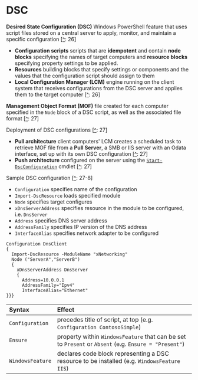 # DSC
**Desired State Configuration (DSC)** Windows PowerShell feature that uses script files stored on a central server to apply, monitor, and maintain a specific configuration [[^][Zacker]: 26]
- **Configuration scripts** scripts that are **idempotent** and contain **node blocks** specifying the names of target computers and **resource blocks** specifying property settings to be applied.
- **Resources** building blocks that specify settings or components and the values that the configuration script should assign to them
- **Local Configuration Manager (LCM)** engine running on the client system that receives configurations from the DSC server and applies them to the target computer [[^][Zacker]: 26]

**Management Object Format (MOF)** file created for each computer specified in the <code>Node</code> block of a DSC script, as well as the associated file format [[^][Zacker]: 27]

Deployment of DSC configurations [[^][Zacker]: 27]
- **Pull architecture** client computers' LCM creates a scheduled task to retrieve MOF file from a **Pull Server**, a SMB or IIS server with an Odata interface, set up with its own DSC configuration [[^][Zacker]: 27]
- **Push architecture** configured on the server using the [`Start-DscConfiguration`](#start-dscconfiguration) cmdlet [[^][Zacker]: 27]

Sample DSC configuration [[^][Zacker]: 27-8]
- `Configuration` specifies name of the configuration
- `Import-DscResource` loads specified module
- `Node` specifies target configures
- `xDnsServerAddress` specifies resource in the module to be configured, i.e. `DnsServer`
- `Address` specifies DNS server address
- `AddressFamily` specifies IP version of the DNS address
- `InterfaceAlias` specifies network adapter to be configured
```dsc
Configuration DnsClient
{
  Import-DscResource -ModuleName "xNetworking"
  Node ("ServerA","ServerB")
  {
    xDnsServerAddress DnsServer
    {
      Address=10.0.0.1
      AddressFamily="Ipv4"
      InterfaceAlias="Ethernet"
}}}
```


Syntax           | Effect
:---             | :---
`Configuration`  | precedes title of script, at top (e.g. `Configuration ContosoSimple`)
`Ensure`         | property within `WindowsFeature` that can be set to `Present` or `Absent` (e.g. `Ensure = "Present"`)
`WindowsFeature` | declares code block representing a DSC resource to be installed (e.g. `WindowsFeature IIS`)

[Zacker]: ../certs/70-740.md "Zacker, Craig. _Installation, Storage and Compute with Windows Server 2016: Exam Ref 70-740_. 2017."